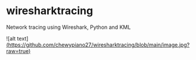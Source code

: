 # wiresharktracing
Network tracing using Wireshark, Python and KML

![alt text][(https://github.com/chewypiano27/wiresharktracing/blob/main/image.jpg?raw=true)](https://github.com/chewypiano27/wiresharktracing/blob/main/Screen%20Shot%202025-03-20%20at%201.34.45%20pm.png)
